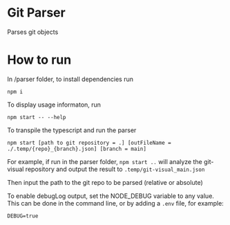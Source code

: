 # Git Parser
Parses git objects

# How to run
In /parser folder, to install dependencies run
```
npm i
```

To display usage informaton, run
```
npm start -- --help
```


To transpile the typescript and run the parser
```
npm start [path to git repository = .] [outFileName = ./.temp/{repo}_{branch}.json] [branch = main]
```

For example, if run in the parser folder, `npm start ..` will analyze the git-visual repository and output the result to `.temp/git-visual_main.json`



Then input the path to the git repo to be parsed (relative or absolute)

To enable debugLog output, set the NODE_DEBUG variable to any value. This can be done in the command line, or by adding a `.env` file, for example:

```
DEBUG=true
```

